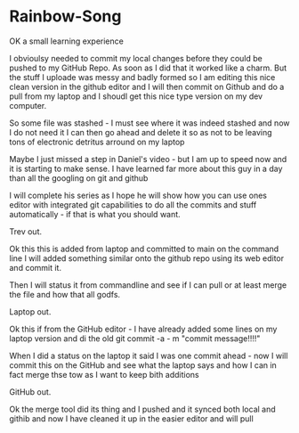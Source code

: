 # Rainbow-Song

OK a small learning experience

I obvioulsy needed to commit my local changes before they could be pushed to my GitHub Repo. As soon as I did that it worked like a charm. But the stuff I uploade was messy and badly formed so I am editing this nice clean version in the github editor and I will then commit on Github and do a pull from my laptop and I shoudl get this nice type version on my dev computer.

So some file was stashed - I must see where it was indeed stashed and now I do not need it I can then go ahead and delete it so as not to be leaving tons of electronic detritus arround on my laptop

Maybe I just missed a step in Daniel's video - but I am up to speed now and it is starting to make sense. I have learned far more about this guy in a day than all the googling on git and github

I will complete his series as I hope he will show how you can use ones editor with integrated git capabilities to do all the commits and stuff automatically - if that is what you should want.

Trev out.

Ok this this is added from laptop and committed to main on the command line 
I will added something similar onto the github repo using its web editor and commit it.

Then I will status it from commandline and see if I can pull or at least merge the file and how that all godfs.

Laptop out.

Ok this if from the GitHub editor - I have already added some lines on my laptop version and di the old git commit -a - m "commit message!!!!"

When I did a status on the laptop it said I was one commit ahead - now I will commit this on the GitHub and see what the laptop says and how I can in fact merge thse tow as I want to keep bith additions

GitHub out.

Ok the merge tool did its thing and I pushed and it synced both local and githib and now I have cleaned it up in the easier editor and will pull

